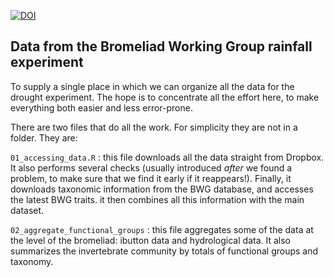 
[![DOI](https://zenodo.org/badge/87413613.svg)](https://zenodo.org/badge/latestdoi/87413613)


## Data from the Bromeliad Working Group rainfall experiment

To supply a single place in which we can organize all the data for the drought experiment. The hope is to concentrate all the effort here, to make everything both easier and less error-prone.

There are two files that do all the work. For simplicity they are not in a folder. They are:

`01_accessing_data.R` : this file downloads all the data straight from Dropbox. It also performs several checks (usually introduced _after_ we found a problem, to make sure that we find it early if it reappears!). Finally, it downloads taxonomic information from the BWG database, and accesses the latest BWG traits. it then combines all this information with the main dataset.

`02_aggregate_functional_groups` : this file aggregates some of the data at the level of the bromeliad: ibutton data and hydrological data. It also summarizes the invertebrate community by totals of functional groups and taxonomy.